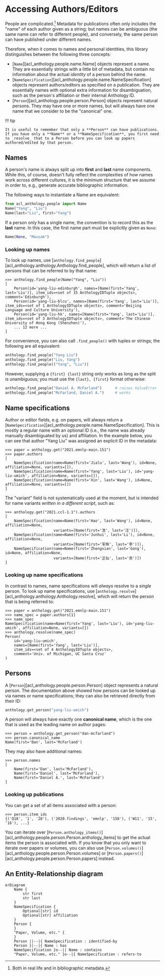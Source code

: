 # Accessing Authors/Editors

People are complicated.[^1]  Metadata for publications often only includes the
"name" of each author given as a string; but names can be ambiguous (the same
name can refer to different people), and conversely, the same person can have
published under different names.

[^1]: Both in real life and in bibliographic metadata.

Therefore, when it comes to names and personal identities, this library
distinguishes between the following three concepts:

- [`Name`][acl_anthology.people.name.Name] objects represent a name. They are
  essentially strings with a little bit of metadata, but contain no information
  about the actual _identity_ of a person behind the name.
- [`NameSpecification`][acl_anthology.people.name.NameSpecification] objects
  represent authors/editors as specified on a publication. They are essentially
  names with optional extra information for disambiguation, such as the person's
  affiliation or their internal Anthology ID.
- [`Person`][acl_anthology.people.person.Person] objects represent natural
  persons.  They may have one or more names, but will always have one name that
  we consider to be the "canonical" one.

!!! tip

    It is useful to remember that only a **Person** can have publications.  If you have only a **Name** or a **NameSpecification**, you first need to _resolve_ that to a Person before you can look up papers authored/edited by that person.

## Names

A person's name is always split up into **first** and **last** name components.
While this, of course, doesn't fully reflect the complexities of how names work
across different cultures, it is the minimum structure that we assume in order
to, e.g., generate accurate bibliographic information.

The following ways to instantiate a Name are equivalent:

```python
from acl_anthology.people import Name
Name("Yang", "Liu")
Name(last="Liu", first="Yang")
```

If a person only has a single name, the convention is to record this as the
**last** name.  In this case, the first name part must be explicitly given as
`None`:

```python
Name(None, "Mausam")
```

### Looking up names

To look up names, use
[`anthology.find_people`][acl_anthology.anthology.Anthology.find_people], which
will return a list of persons that can be referred to by that name:

```pycon
>>> anthology.find_people(Name("Yang", "Liu"))
[
    Person(id='yang-liu-edinburgh', names=[Name(first='Yang', last='Liu')], item_ids=<set of 15 AnthologyIDTuple objects>, comment='Edinburgh'),
    Person(id='yang-liu-blcu', names=[Name(first='Yang', last='Liu')], item_ids=<set of 1 AnthologyIDTuple objects>, comment='Beijing Language and Culture University'),
    Person(id='yang-liu-hk', names=[Name(first='Yang', last='Liu')], item_ids=<set of 3 AnthologyIDTuple objects>, comment='The Chinese University of Hong Kong (Shenzhen)'),
    ... 12 more ...
]
```

For convenience, you can also call `.find_people()` with tuples or strings; the
following are all equivalent:

```python
anthology.find_people("Yang Liu")
anthology.find_people("Liu, Yang")
anthology.find_people(("Yang", "Liu"))
```

However, supplying a `{first} {last}` string only works as long as the split is
unambiguous; you must use the `{last}, {first}` format otherwise:

```python
anthology.find_people("Daniel A. McFarland")      # raises ValueError
anthology.find_people("McFarland, Daniel A.")     # works
```

## Name specifications

Author or editor fields, e.g. on papers, will always return a
[`NameSpecification`][acl_anthology.people.name.NameSpecification].  This is
mostly a regular name with an optional ID (i.e., the name was already manually
disambiguated by us) and affiliation.  In the example below, you can see that
author "Yang Liu" was assigned an explicit ID in the metadata:

```pycon
>>> paper = anthology.get("2021.emnlp-main.151")
>>> paper.authors
[
    NameSpecification(name=Name(first='Jialu', last='Wang'), id=None, affiliation=None, variants=[]),
    NameSpecification(name=Name(first='Yang', last='Liu'), id='yang-liu-umich', affiliation=None, variants=[]),
    NameSpecification(name=Name(first='Xin', last='Wang'), id=None, affiliation=None, variants=[])
]
```

The "variant" field is not systematically used at the moment, but is intended
for name variants _written in a different script_, such as:

```pycon
>>> anthology.get("2021.ccl-1.1").authors
[
    NameSpecification(name=Name(first='Hao', last='Wang'), id=None, affiliation=None,
                      variants=[Name(first='浩', last='汪')]),
    NameSpecification(name=Name(first='Junhui', last='Li'), id=None, affiliation=None,
                      variants=[Name(first='军辉', last='李')]),
    NameSpecification(name=Name(first='Zhengxian', last='Gong'), id=None, affiliation=None,
                      variants=[Name(first='正仙', last='贡')])
]
```

### Looking up name specifications

In contrast to names, name specifications will _always_ resolve to a _single_
person.  To look up name specifications, use
[`anthology.resolve`][acl_anthology.anthology.Anthology.resolve], which will
return the person that is being referred to:

```pycon
>>> paper = anthology.get("2021.emnlp-main.151")
>>> name_spec = paper.authors[1]
>>> name_spec
NameSpecification(name=Name(first='Yang', last='Liu'), id='yang-liu-umich', affiliation=None, variants=[])
>>> anthology.resolve(name_spec)
Person(
    id='yang-liu-umich',
    names=[Name(first='Yang', last='Liu')],
    item_ids=<set of 4 AnthologyIDTuple objects>,
    comment='Univ. of Michigan, UC Santa Cruz'
)
```

## Persons

A [`Person`][acl_anthology.people.person.Person] object represents a natural
person.  The documentation above showed how persons can be looked up via names
or name specifications; they can also be retrieved directly from their ID:

```python
anthology.get_person("yang-liu-umich")
```

A person will always have exactly one **canonical name**, which is the one that
is used as the leading name on author pages:

```pycon
>>> person = anthology.get_person("dan-mcfarland")
>>> person.canonical_name
Name(first='Dan', last='McFarland')
```

They may also have additional names:

```pycon
>>> person.names
[
    Name(first='Dan', last='McFarland'),
    Name(first='Daniel', last='McFarland'),
    Name(first='Daniel A.', last='McFarland')
]
```

### Looking up publications

You can get a set of all items associated with a person:

```pycon
>>> person.item_ids
{('Q18', '1', '28'), ('2020.findings', 'emnlp', '158'), ('W11', '15', '16'), ...}
```

You can iterate over
[`Person.anthology_items()`][acl_anthology.people.person.Person.anthology_items]
to get the actual items the person is associated with. If you know that you only
want to iterate over papers or volumes, you can also use
[`Person.volumes()`][acl_anthology.people.person.Person.volumes] or
[`Person.papers()`][acl_anthology.people.person.Person.papers] instead.

## An Entity-Relationship diagram

```mermaid
erDiagram
    Name {
        str first
        str last
    }
    NameSpecification {
        Optional[str] id
        Optional[str] affiliation
    }
    Person {
    }
    "Paper, Volume, etc." {
    }
    Person ||--|{ NameSpecification : identified-by
    Person }|--|{ Name : has
    NameSpecification }o--|| Name : contains
    "Paper, Volume, etc." }o--|{ NameSpecification : refers-to
```
